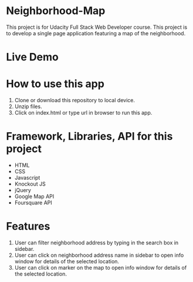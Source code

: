 # Neighborhood-Map
This project is for Udacity Full Stack Web Developer course. This project is to develop a single page application featuring a map of the neighborhood. 

# Live Demo

# How to use this app
1. Clone or download this repository to local device.
2. Unzip files.
3. Click on index.html or type url in browser to run this app.

# Framework, Libraries, API for this project
- HTML
- CSS
- Javascript
- Knockout JS
- jQuery
- Google Map API
- Foursquare API

# Features
1. User can filter neighborhood address by typing in the search box in sidebar.
2. User can click on neighborhood address name in sidebar to open info window for details of the selected location.
3. User can click on marker on the map to open info window for details of the selected location.

